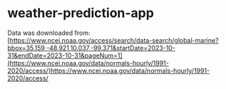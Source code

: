 # weather-prediction-app
Data was downloaded from: [https://www.ncei.noaa.gov/access/search/data-search/global-marine?bbox=35.159,-48.921,10.037,-99.371&startDate=2023-10-31&endDate=2023-10-31&pageNum=1](https://www.ncei.noaa.gov/data/normals-hourly/1991-2020/access/)https://www.ncei.noaa.gov/data/normals-hourly/1991-2020/access/
